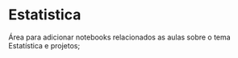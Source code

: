 # Estatistica
Área para adicionar notebooks relacionados as aulas sobre o tema Estatística e projetos;
